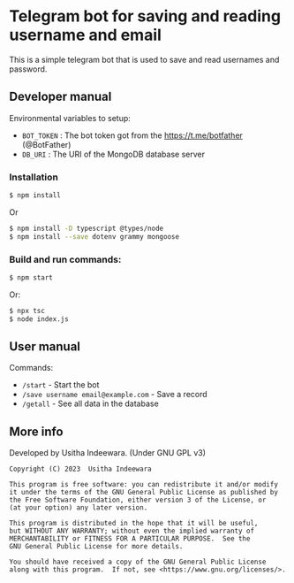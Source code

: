 # Telegram bot for saving and reading username and email

This is a simple telegram bot that is used to save and read usernames and password.

## Developer manual

Environmental variables to setup:

- `BOT_TOKEN` : The bot token got from the https://t.me/botfather (@BotFather)
- `DB_URI` : The URI of the MongoDB database server

### Installation

```bash
$ npm install
```

Or

```bash
$ npm install -D typescript @types/node
$ npm install --save dotenv grammy mongoose
```

### Build and run commands:

```bash
$ npm start
```

Or:

```bash
$ npx tsc
$ node index.js
```

## User manual

Commands:

- `/start` - Start the bot
- `/save username email@example.com` - Save a record
- `/getall` - See all data in the database

## More info

Developed by Usitha Indeewara. (Under GNU GPL v3)

    Copyright (C) 2023  Usitha Indeewara

    This program is free software: you can redistribute it and/or modify
    it under the terms of the GNU General Public License as published by
    the Free Software Foundation, either version 3 of the License, or
    (at your option) any later version.

    This program is distributed in the hope that it will be useful,
    but WITHOUT ANY WARRANTY; without even the implied warranty of
    MERCHANTABILITY or FITNESS FOR A PARTICULAR PURPOSE.  See the
    GNU General Public License for more details.

    You should have received a copy of the GNU General Public License
    along with this program.  If not, see <https://www.gnu.org/licenses/>.
